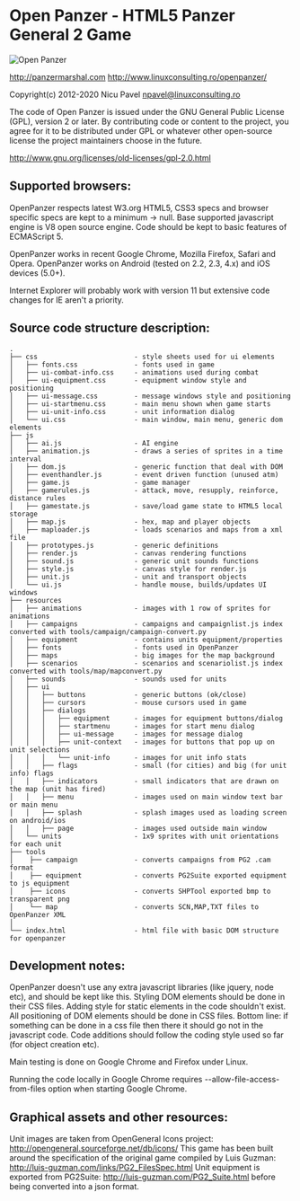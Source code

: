 # Open Panzer - HTML5 Panzer General 2 Game

![Open Panzer](https://user-images.githubusercontent.com/1650801/74080138-50fc4700-4a49-11ea-8fbc-a571b6d4ce3c.png)

http://panzermarshal.com
http://www.linuxconsulting.ro/openpanzer/



Copyright(c) 2012-2020 Nicu Pavel <npavel@linuxconsulting.ro>

The code of Open Panzer is issued under the GNU General Public License (GPL), version 2 or later.
By contributing code or content to the project, you agree for it to be distributed under GPL 
or whatever other open-source license the project maintainers choose in the future.

http://www.gnu.org/licenses/old-licenses/gpl-2.0.html

## Supported browsers:

OpenPanzer respects latest W3.org HTML5, CSS3 specs and browser specific specs are kept to a minimum -> null.
Base supported javascript engine is V8 open source engine. Code should be kept to basic features of ECMAScript 5.

OpenPanzer works in recent Google Chrome, Mozilla Firefox, Safari and Opera. OpenPanzer works on Android (tested on 2.2, 2.3, 4.x) and iOS devices (5.0+).

Internet Explorer will probably work with version 11 but extensive code changes for IE aren't a priority.

## Source code structure description:
    .
    ├── css                        - style sheets used for ui elements
    │   ├── fonts.css              - fonts used in game
    │   ├── ui-combat-info.css     - animations used during combat
    │   ├── ui-equipment.css       - equipment window style and positioning
    │   ├── ui-message.css         - message windows style and positioning
    │   ├── ui-startmenu.css       - main menu shown when game starts
    │   ├── ui-unit-info.css       - unit information dialog
    │   └── ui.css                 - main window, main menu, generic dom elements
    ├── js
    │   ├── ai.js                  - AI engine
    │   ├── animation.js           - draws a series of sprites in a time interval
    │   ├── dom.js                 - generic function that deal with DOM
    │   ├── eventhandler.js        - event driven function (unused atm)
    │   ├── game.js                - game manager
    │   ├── gamerules.js           - attack, move, resupply, reinforce, distance rules
    │   ├── gamestate.js           - save/load game state to HTML5 local storage
    │   ├── map.js                 - hex, map and player objects
    │   ├── maploader.js           - loads scenarios and maps from a xml file
    │   ├── prototypes.js          - generic definitions
    │   ├── render.js              - canvas rendering functions
    │   ├── sound.js               - generic unit sounds functions
    │   ├── style.js               - canvas style for render.js
    │   ├── unit.js                - unit and transport objects
    │   └── ui.js                  - handle mouse, builds/updates UI windows
    ├── resources
    │   ├── animations             - images with 1 row of sprites for animations
    │   ├── campaigns              - campaigns and campaignlist.js index converted with tools/campaign/campaign-convert.py
    │   ├── equipment              - contains units equipment/properties
    │   ├── fonts                  - fonts used in OpenPanzer
    │   ├── maps                   - big images for the map background
    │   ├── scenarios              - scenarios and scenariolist.js index converted with tools/map/mapconvert.py
    │   ├── sounds                 - sounds used for units
    │   ├── ui
    │   │   ├── buttons            - generic buttons (ok/close)
    │   │   ├── cursors            - mouse cursors used in game
    │   │   ├── dialogs
    │   │   │   ├── equipment      - images for equipment buttons/dialog
    │   │   │   ├── startmenu      - images for start menu dialog
    │   │   │   ├── ui-message     - images for message dialog
    │   │   │   ├── unit-context   - images for buttons that pop up on unit selections
    │   │   │   └── unit-info      - images for unit info stats
    │   │   ├── flags              - small (for cities) and big (for unit info) flags
    │   │   ├── indicators         - small indicators that are drawn on the map (unit has fired)
    │   │   ├── menu               - images used on main window text bar or main menu
    │   │   ├── splash             - splash images used as loading screen on android/ios
    │   │   ├── page               - images used outside main window
    │   └── units                  - 1x9 sprites with unit orientations for each unit
    ├── tools
    │    ├── campaign              - converts campaigns from PG2 .cam format
    │    ├── equipment             - converts PG2Suite exported equipment to js equipment
    │    ├── icons                 - converts SHPTool exported bmp to transparent png
    │    └── map                   - converts SCN,MAP,TXT files to OpenPanzer XML
    │
    └── index.html                 - html file with basic DOM structure for openpanzer

## Development notes:

OpenPanzer doesn't use any extra javascript libraries (like jquery, node etc), and should be kept like this.
Styling DOM elements should be done in their CSS files. Adding style for static elements in the code shouldn't exist.
All positioning of DOM elements should be done in CSS files. Bottom line: if something can be done in a css file 
then there it should go not in the javascript code.
Code additions should follow the coding style used so far (for object creation etc).

Main testing is done on Google Chrome and Firefox under Linux.

Running the code locally in Google Chrome requires --allow-file-access-from-files option when starting Google Chrome.

## Graphical assets and other resources:

Unit images are taken from OpenGeneral Icons project: http://opengeneral.sourceforge.net/db/icons/
This game has been built around the specification of the original game compiled by Luis Guzman: http://luis-guzman.com/links/PG2_FilesSpec.html
Unit equipment is exported from PG2Suite: http://luis-guzman.com/PG2_Suite.html before being converted into a json format.
